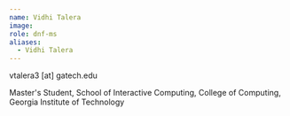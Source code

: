 ```yaml
---
name: Vidhi Talera
image: 
role: dnf-ms
aliases:
  - Vidhi Talera
---
```


vtalera3 [at] gatech.edu

Master's Student, School of Interactive Computing, College of Computing, Georgia Institute of Technology